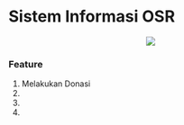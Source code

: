 # Sistem Informasi OSR

<p align="center"><img src ="https://hsto.org/files/eaa/02a/8b4/eaa02a8b4f014c1fa5d816b7c4251e54.png"/></div>

### Feature
1. Melakukan Donasi
2. 
3. 
4. 
